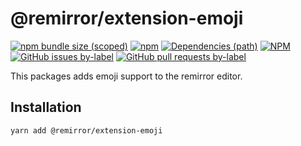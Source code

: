 # @remirror/extension-emoji

[![npm bundle size (scoped)](https://img.shields.io/bundlephobia/minzip/@remirror/extension-emoji.svg?style=for-the-badge)](https://bundlephobia.com/result?p=@remirror/extension-emoji) [![npm](https://img.shields.io/npm/dm/@remirror/extension-emoji.svg?style=for-the-badge&logo=npm)](https://www.npmjs.com/package/@remirror/extension-emoji) [![Dependencies (path)](https://img.shields.io/david/ifiokjr/remirror.svg?logo=npm&path=@remirror%2Fextension-emoji&style=for-the-badge)](https://github.com/ifiokjr/remirror/blob/master/@remirror/extension-emoji/package.json) [![NPM](https://img.shields.io/npm/l/@remirror/extension-emoji.svg?style=for-the-badge)](https://github.com/ifiokjr/remirror/blob/master/LICENSE) [![GitHub issues by-label](https://img.shields.io/github/issues/ifiokjr/remirror/@remirror/extension-emoji.svg?label=Open%20Issues&logo=github&style=for-the-badge)](https://github.com/ifiokjr/remirror/issues?utf8=%E2%9C%93&q=is%3Aissue+is%3Aopen+sort%3Aupdated-desc+label%3A%40remirror%2Fextension-emoji) [![GitHub pull requests by-label](https://img.shields.io/github/issues-pr/ifiokjr/remirror/@remirror/extension-emoji.svg?label=Open%20Pull%20Requests&logo=github&style=for-the-badge)](https://github.com/ifiokjr/remirror/pulls?utf8=%E2%9C%93&q=is%3Apr+is%3Aopen+sort%3Aupdated-desc+label%3A%40remirror%2Fextension-emoji)

This packages adds emoji support to the remirror editor.

## Installation

```bash
yarn add @remirror/extension-emoji
```
